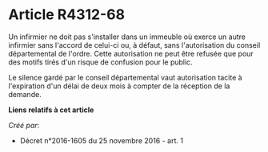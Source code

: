 # Article R4312-68

Un infirmier ne doit pas s'installer dans un immeuble où exerce un autre  infirmier sans l'accord de celui-ci ou, à défaut,
sans l'autorisation  du conseil départemental de l'ordre. Cette autorisation ne peut être  refusée que pour des motifs tirés
d'un risque de confusion pour le  public. 

Le silence gardé par le conseil  départemental vaut autorisation tacite à l'expiration d'un délai de deux  mois à compter de
la réception de la demande.

**Liens relatifs à cet article**

_Créé par_:

  - Décret n°2016-1605 du 25 novembre 2016 - art. 1
